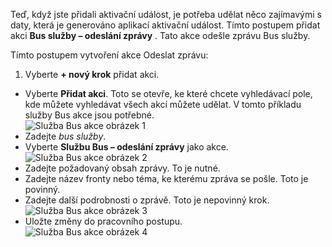 Teď, když jste přidali aktivační událost, je potřeba udělat něco zajímavými s daty, která je generováno aplikací aktivační událost. Tímto postupem přidat akci **Bus služby – odeslání zprávy** . Tato akce odešle zprávu Bus služby.  

Tímto postupem vytvoření akce Odeslat zprávu:  

1. Vyberte **+ nový krok** přidat akci.  
- Vyberte **Přidat akci**. Toto se otevře, ke které chcete vyhledávací pole, kde můžete vyhledávat všech akcí můžete udělat. V tomto příkladu služby Bus akce jsou potřebné.    
![Služba Bus akce obrázek 1](./media/connectors-create-api-servicebus/action-1.png)   
- Zadejte *bus služby*.  
- Vyberte **Službu Bus – odeslání zprávy** jako akce.  
![Služba Bus akce obrázek 2](./media/connectors-create-api-servicebus/action-2.png)    
- Zadejte požadovaný obsah zprávy. To je nutné.  
- Zadejte název fronty nebo téma, ke kterému zpráva se pošle. Toto je povinný.   
- Zadejte další podrobnosti o zprávě. Toto je nepovinný krok.     
![Služba Bus akce obrázek 3](./media/connectors-create-api-servicebus/action-3.png)    
- Uložte změny do pracovního postupu.   
![Služba Bus akce obrázek 4](./media/connectors-create-api-servicebus/action-4.png)     
